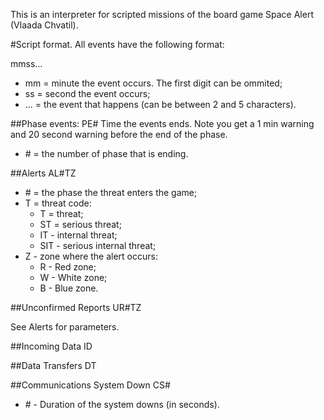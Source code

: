 This is an interpreter for scripted missions of the board game Space Alert (Vlaada Chvatil).

#Script format.
All events have the following format:

mmss...

* mm = minute the event occurs. The first digit can be ommited;
* ss = second the event occurs;
* ... = the event that happens (can be between 2 and 5 characters).

##Phase events:
PE#
Time the events ends. Note you get a 1 min warning and 20 second warning before the end of the phase.

* \# = the number of phase that is ending.


##Alerts
AL#TZ

* \# = the phase the threat enters the game;
* T = threat code:
  * T = threat;
  * ST = serious threat;
  * IT - internal threat;
  * SIT - serious internal threat;
* Z - zone where the alert occurs:
  * R - Red zone;
  * W - White zone;
  * B - Blue zone.

##Unconfirmed Reports 
UR#TZ

See Alerts for parameters.

##Incoming Data
ID

##Data Transfers
DT

##Communications System Down 
CS#

* \# - Duration of the system downs (in seconds).
